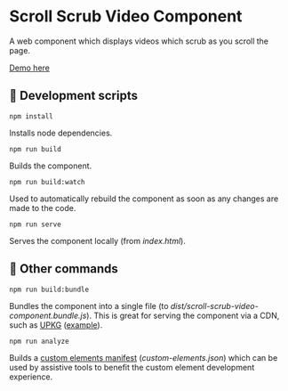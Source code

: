 # Scroll Scrub Video Component

A web component which displays videos which scrub as you scroll the page. 

[Demo here](demo.html)

## :rocket: Development scripts

```npm install```

Installs node dependencies.

```npm run build```

Builds the component.

```npm run build:watch```

Used to automatically rebuild the component as soon as any changes are made to the code.

```npm run serve```

Serves the component locally (from _index.html_).


## :construction_worker: Other commands

```npm run build:bundle```

Bundles the component into a single file (to _dist/scroll-scrub-video-component.bundle.js_). This is great for serving the component via a CDN, such as [UPKG](https://unpkg.com/) ([example](https://codesandbox.io/s/scroll-scrub-video-cdn-3ouokv?file=/index.html)).

```npm run analyze```

Builds a [custom elements manifest](https://github.com/webcomponents/custom-elements-manifest) (_custom-elements.json_) which can be used by assistive tools to benefit the custom element development experience.

